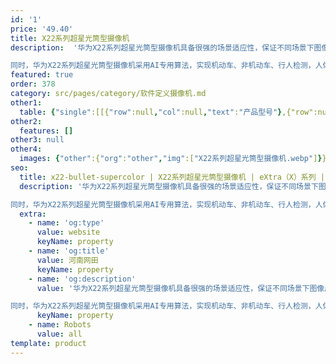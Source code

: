 ```yaml
---
id: '1'
price: '49.40'
title: X22系列超星光筒型摄像机
description:  '华为X22系列超星光筒型摄像机具备很强的场景适应性，保证不同场景下图像质量。其优异的低照度，宽动态，强光抑制以及电压、温度等适应性，可满足城市各种气候下的图像质量，如晴天、阴雨天、下雪天、雾霾天，均能自动识别并调整画面，获取高清画质。

同时，华为X22系列超星光筒型摄像机采用AI专用算法，实现机动车、非机动车、行人检测，人体属性识别，密度分析等智能功能，广泛应用于各类态势感知场景。'
featured: true
order: 378
category: src/pages/category/软件定义摄像机.md
other1: 
  table: {"single":[[{"row":null,"col":null,"text":"产品型号"},{"row":null,"col":null,"text":"X2221-I"}],[{"row":null,"col":null,"text":"图像传感器"},{"row":null,"col":null,"text":"1/1.8\" 200万像素逐行扫描CMOS"}],[{"row":null,"col":null,"text":"最大分辨率"},{"row":null,"col":null,"text":"1920×1080"}],[{"row":null,"col":null,"text":"低照度"},{"row":null,"col":null,"text":"支持"}],[{"row":null,"col":null,"text":"镜头焦距"},{"row":null,"col":null,"text":"2.8-12mm"}],[{"row":null,"col":null,"text":"补光方式"},{"row":null,"col":null,"text":"红外"}],[{"row":null,"col":null,"text":"宽动态"},{"row":null,"col":null,"text":"支持"}],[{"row":null,"col":null,"text":"智能分析"},{"row":null,"col":null,"text":"支持"}],[{"row":null,"col":null,"text":"电源"},{"row":null,"col":null,"text":"AC24V，PoE++(IEEE 802.3bt)"}]]}
other2:
  features: []
other3: null
other4:
  images: {"other":{"org":"other","img":["X22系列超星光筒型摄像机.webp"]}}
seo:
  title: x22-bullet-supercolor | X22系列超星光筒型摄像机 | eXtra（X）系列 | 态势感知摄像机  | 软件定义摄像机 | 机器视觉
  description: '华为X22系列超星光筒型摄像机具备很强的场景适应性，保证不同场景下图像质量。其优异的低照度，宽动态，强光抑制以及电压、温度等适应性，可满足城市各种气候下的图像质量，如晴天、阴雨天、下雪天、雾霾天，均能自动识别并调整画面，获取高清画质。

同时，华为X22系列超星光筒型摄像机采用AI专用算法，实现机动车、非机动车、行人检测，人体属性识别，密度分析等智能功能，广泛应用于各类态势感知场景。'
  extra:
    - name: 'og:type'
      value: website
      keyName: property
    - name: 'og:title'
      value: 河南网田
      keyName: property
    - name: 'og:description'
      value: '华为X22系列超星光筒型摄像机具备很强的场景适应性，保证不同场景下图像质量。其优异的低照度，宽动态，强光抑制以及电压、温度等适应性，可满足城市各种气候下的图像质量，如晴天、阴雨天、下雪天、雾霾天，均能自动识别并调整画面，获取高清画质。

同时，华为X22系列超星光筒型摄像机采用AI专用算法，实现机动车、非机动车、行人检测，人体属性识别，密度分析等智能功能，广泛应用于各类态势感知场景。'
      keyName: property
    - name: Robots
      value: all
template: product
---
```

